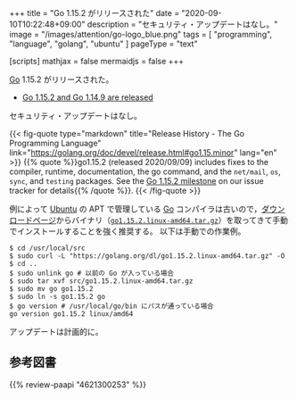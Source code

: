 +++
title = "Go 1.15.2 がリリースされた"
date =  "2020-09-10T10:22:48+09:00"
description = "セキュリティ・アップデートはなし。"
image = "/images/attention/go-logo_blue.png"
tags  = [ "programming", "language", "golang", "ubuntu" ]
pageType = "text"

[scripts]
  mathjax = false
  mermaidjs = false
+++

[Go] 1.15.2 がリリースされた。

- [Go 1.15.2 and Go 1.14.9 are released](https://groups.google.com/g/golang-announce/c/ipD8jvpSFtA)

セキュリティ・アップデートはなし。

{{< fig-quote type="markdown" title="Release History - The Go Programming Language" link="https://golang.org/doc/devel/release.html#go1.15.minor" lang="en" >}}
{{% quote %}}go1.15.2 (released 2020/09/09) includes fixes to the compiler, runtime, documentation, the go command, and the `net/mail`, `os`, `sync`, and `testing` packages. See the [Go 1.15.2 milestone](https://github.com/golang/go/issues?q=milestone%3AGo1.15.2+label%3ACherryPickApproved) on our issue tracker for details{{% /quote %}}.
{{< /fig-quote >}}

例によって [Ubuntu] の APT で管理している [Go] コンパイラは古いので，[ダウンロードページ](https://golang.org/dl/ "Downloads - The Go Programming Language")からバイナリ（[`go1.15.2.linux-amd64.tar.gz`](https://golang.org/dl/go1.15.2.linux-amd64.tar.gz)）を取ってきて手動でインストールすることを強く推奨する。
以下は手動での作業例。

```text
$ cd /usr/local/src
$ sudo curl -L "https://golang.org/dl/go1.15.2.linux-amd64.tar.gz" -O
$ cd ..
$ sudo unlink go # 以前の Go が入っている場合
$ sudo tar xvf src/go1.15.2.linux-amd64.tar.gz
$ sudo mv go go1.15.2
$ sudo ln -s go1.15.2 go
$ go version # /usr/local/go/bin にパスが通っている場合
go version go1.15.2 linux/amd64
```

アップデートは計画的に。

[Go]: https://go.dev/
[Ubuntu]: https://www.ubuntu.com/ "The leading operating system for PCs, IoT devices, servers and the cloud | Ubuntu"

## 参考図書

{{% review-paapi "4621300253" %}} <!-- プログラミング言語Go -->
